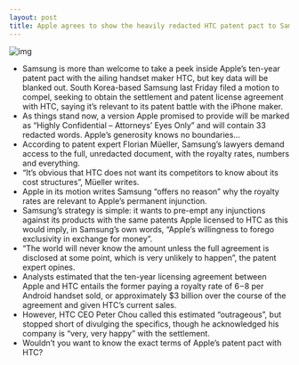 ```yaml
---
layout: post
title: Apple agrees to show the heavily redacted HTC patent pact to Samsung
---
```

![img](http://media.idownloadblog.com/wp-content/uploads/2012/06/htc_apple.jpeg)
* Samsung is more than welcome to take a peek inside Apple’s ten-year patent pact with the ailing handset maker HTC, but key data will be blanked out. South Korea-based Samsung last Friday filed a motion to compel, seeking to obtain the settlement and patent license agreement with HTC, saying it’s relevant to its patent battle with the iPhone maker.
* As things stand now, a version Apple promised to provide will be marked as “Highly Confidential – Attorneys’ Eyes Only” and will contain 33 redacted words. Apple’s generosity knows no boundaries…
* According to patent expert Florian Müeller, Samsung’s lawyers demand access to the full, unredacted document, with the royalty rates, numbers and everything.
* “It’s obvious that HTC does not want its competitors to know about its cost structures”, Müeller writes.
* Apple in its motion writes Samsung “offers no reason” why the royalty rates are relevant to Apple’s permanent injunction.
* Samsung’s strategy is simple: it wants to pre-empt any injunctions against its products with the same patents Apple licensed to HTC as this would imply, in Samsung’s own words, “Apple’s willingness to forego exclusivity in exchange for money”.
* “The world will never know the amount unless the full agreement is disclosed at some point, which is very unlikely to happen”, the patent expert opines.
* Analysts estimated that the ten-year licensing agreement between Apple and HTC entails the former paying a royalty rate of $6-$8 per Android handset sold, or approximately $3 billion over the course of the agreement and given HTC’s current sales.
* However, HTC CEO Peter Chou called this estimated “outrageous”, but stopped short of divulging the specifics, though he acknowledged his company is “very, very happy” with the settlement.
* Wouldn’t you want to know the exact terms of Apple’s patent pact with HTC?

